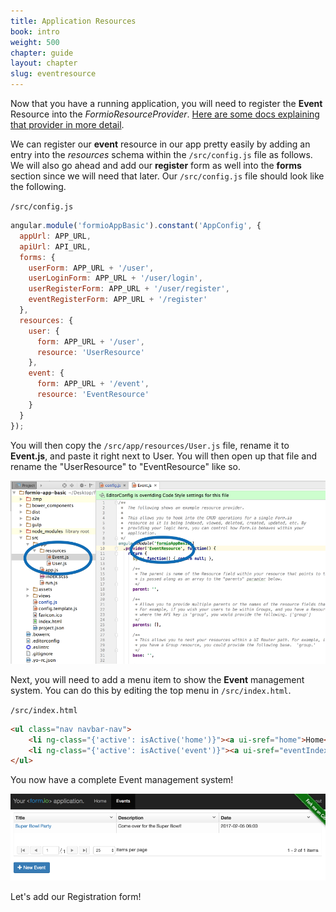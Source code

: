 ```yaml
---
title: Application Resources
book: intro
weight: 500
chapter: guide
layout: chapter
slug: eventresource
---
```

Now that you have a running application, you will need to register the **Event** Resource into the *FormioResourceProvider*. [Here are some docs explaining that provider in more detail](https://github.com/formio/ngFormioHelper/wiki/FormioResource-Provider).

We can register our **event** resource in our app pretty easily by adding an entry into the *resources* schema within the `/src/config.js` file as follows. We will also go ahead and add our **register** form as well into the **forms** section since we will need that later. Our ```/src/config.js``` file should look like the following.

```/src/config.js```

``` javascript
angular.module('formioAppBasic').constant('AppConfig', {
  appUrl: APP_URL,
  apiUrl: API_URL,
  forms: {
    userForm: APP_URL + '/user',
    userLoginForm: APP_URL + '/user/login',
    userRegisterForm: APP_URL + '/user/register',
    eventRegisterForm: APP_URL + '/register'
  },
  resources: {
    user: {
      form: APP_URL + '/user',
      resource: 'UserResource'
    },
    event: {
      form: APP_URL + '/event',
      resource: 'EventResource'
    }
  }
});
```

You will then copy the `/src/app/resources/User.js` file, rename it to **Event.js**, and paste it right next to User. You will then open up that file and rename the "UserResource" to "EventResource" like so.

![](/assets/img/userguide/eventcode.png)

Next, you will need to add a menu item to show the **Event** management system. You can do this by editing the top menu in `/src/index.html`.

```/src/index.html```

```html
<ul class="nav navbar-nav">
    <li ng-class="{'active': isActive('home')}"><a ui-sref="home">Home</a></li>
    <li ng-class="{'active': isActive('event')}"><a ui-sref="eventIndex()">Events</a></li>
</ul>
```

You now have a complete Event management system!

![](/assets/img/userguide/eventindex.png)

Let's add our Registration form!
